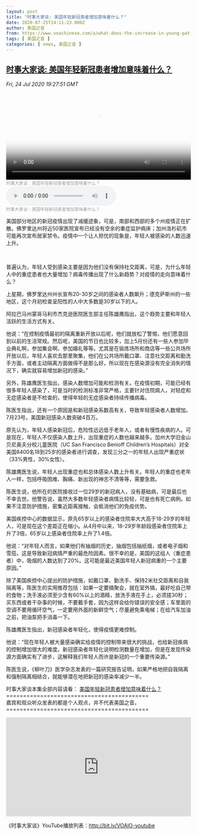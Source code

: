 ```yaml
---
layout: post
title: "时事大家谈: 美国年轻新冠患者增加意味着什么？"
date: 2020-07-25T14:11:23.000Z
author: 美国之音
from: https://www.voachinese.com/a/what-does-the-increase-in-young-patients-with-new-crowns-in-the-united-states-mean-20200724/5516562.html
tags: [ 美国之音 ]
categories: [ news, 美国之音 ]
---
```

<!--1595686283000-->
[时事大家谈: 美国年轻新冠患者增加意味着什么？](https://www.voachinese.com/a/what-does-the-increase-in-young-patients-with-new-crowns-in-the-united-states-mean-20200724/5516562.html)
------

<div>
<div><i>Fri, 24 Jul 2020 19:27:51 GMT</i></div><video poster="https://images.weserv.nl?url=gdb.voanews.com/eb262aa0-503f-4e60-b239-da8a4fe07684_tv_r1_s_w900.jpg" src="https://av.voanews.com/Videoroot/Pangeavideo/2020/07/e/eb/eb262aa0-503f-4e60-b239-da8a4fe07684_240p.mp4" style="width:100%" controls></video><div><small style="color: #999;">时事大家谈：美国年轻新冠患者增加意味着什么？</small></div><audio src="https://av.voanews.com/clips/VCH/2020/07/25/d179c05f-1418-4d8a-a51d-0395cdd1a2f4.mp3" controls></audio><div><small style="color: #999;">时事大家谈：美国年轻新冠患者增加意味着什么？</small></div><p>美国部分地区的新冠疫情出现了减缓迹象，可是，南部和西部的多个州疫情正在扩散。佛罗里达州将近50家医院宣布已经没有空余的重症监护病床；加州洛杉矶市可能再次宣布居家禁令。疫情中一个让人担忧的现象是，年轻人被感染的人数迅速上升。</p><p> </p><a href="/a/5509463.html"></a><p>普遍认为，年轻人受到感染主要是因为他们没有保持社交距离，可是，为什么年轻人中的重症患者也大量增加？病毒传播出现了什么新趋势？对疫情的走向意味着什么？</p><p>上星期，佛罗里达州州长宣布20-30岁之间的感染者人数飙升；德克萨斯州的一些地区，这个月初检查呈阳性的人中大多数是30岁以下的人。</p><a href="/a/5480783.html"></a><p>阿拉巴马州蒙哥马利市杰克逊医院医生部主任陈雄鹰指出，这个趋势主要和年轻人活跃的生活方式有关。</p><p>他说：“在控制疫情最初的隔离重新开放以后呢，他们就放松了警惕，他们愿意回到以前的生活常规。然后呢，美国的节日也比较多，加上5月份还有一些人参加毕业典礼啊，参加集会啊，参加婚礼等等。尤其是在锻炼场所和商店等一些公共场所开放以后，年轻人喜欢去那里聚集，他们在公共场所戴口罩、注意社交距离和勤洗手方面，或者主动隔离方面做得不是那么好，所以现在在感染源没有完全消失的情况下，确实就容易增加新冠的感染。”</p><p>另外，陈雄鹰医生指出，感染人数增加可能和检测有关。在疫情初期，可能已经有很多年轻人感染了，可是当时的检测标准非常严格，主要针对住院病人，对轻症和无症感染者是不检查的，使得年轻的无症感染者持续传播病毒。</p><p>陈医生指出，还有一个原因是和新冠感染系数高有关，导致年轻感染者人数增加。7月23号，美国新冠感染人数突破4百万。</p><p>原先认为，年轻人感染新冠后，危险性远远低于老年人，或者有慢性疾病的人。可是现在，年轻人不仅感染人数上升，出现重症的人数也越来越多。加州大学旧金山贝尼奥夫分校儿童医院（UC San Francisco Benioff Children’s Hospitals）对全美国8400名18到25岁的感染者进行调查，发现三分之一的年轻人出现严重症状（33%男性，30%女性）。</p><p>陈雄鹰医生说，年轻人出现重症也和总体感染人数上升有关。年轻人的重症也老年人一样，包括呼吸困难、胸痛、新出现的神志不清等等，需要急救。</p><p>陈医生说，他所在的医院接收过一位29岁的新冠病人，没有基础病，可是最后也不幸去世。他警告说，虽然大多数年轻感染者病情比较轻，可是也有死亡病例。如果不注意防护措施，密集近距离接触，会抵消他们的免疫优势。</p><p>美国疾控中心的数据显示，原先65岁以上的感染者住院率大大高于18-29岁的年轻人，可是现在这个差距正在缩小。从4月中以来，18-29岁年龄段感染者住院率上升了3倍，65岁以上感染者住院率上升了1.4倍。</p><p>他说：“对年轻人而言，如果他们有抽烟的历史，抽烟包括抽纸烟，或者电子烟和雪茄，这是导致新冠病情严重的最危险因素。很不幸的是，美国的这组人（重症患者）中，吸烟的人数达到了20%。这可能是最近美国年轻人新冠病重的一个主要原因。”</p><a href="/a/2745187.html"></a><p>除了美国疾控中心提出的防护措施，如戴口罩、勤洗手、保持2米社交距离和自我隔离等，陈医生的实用推荐包括：如果一定要搞聚会，就在室外搞，最好吃自己带的食物；洗手液必须至少含有60%以上的酒精，放洗手液在手上，必须搓30秒；买东西或者干杂事的时候，不要戴手套，因为这样会给你错误的安全感；车里面的空调不要用循环空气，一定要用外面的新鲜空气；尽量避免乘电梯；在给汽车加油之前，把油泵把手消毒一下。</p><p>陈雄鹰医生指出，新冠感染者年轻化，使得疫情更难控制。</p><p>他说：“现在年轻人被大量感染确实给疫情的控制带来很大的挑战，也给新冠疾病的控制增加很大的难度。新冠感染者年轻化说明检测数量在增加，但是在发现传染源方面确实有了进步，这解释我们年轻人而许是新冠的一个重要传染源。”</p><p>陈医生说，《柳叶刀》医学杂志发表的一篇研究报告证明，如果严格地把自我隔离和强制隔离相结合，就能够潜在地把新冠的感染率减少一半。</p><p>时事大家谈本集全部内容请看： <a class="wsw__a" href="https://www.youtube.com/watch?v=IeflRzuNycs" target="_blank">美国年轻新冠患者增加意味着什么？</a>==========================================<br />嘉宾和观众听众发表的都是个人观点，并不代表美国之音。<br />==========================================</p><iframe src="https://www.youtube.com/embed/IeflRzuNycs?&&&enablejsapi=1" frameborder="0" width="100%"  style="min-height:270px" class="external-content YouTube"><a href="https://www.youtube.com/watch?v=IeflRzuNycs&&&">YouTube</a></iframe><p>《时事大家谈》YouTube播放列表：<a class="wsw__a" href="http://bit.ly/VOAIO-youtube" target="_blank">http://bit.ly/VOAIO-youtube</a></p>
</div>
